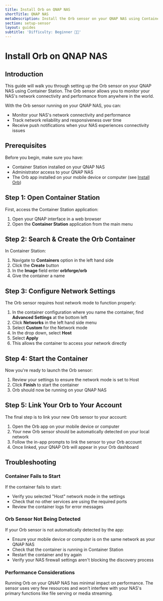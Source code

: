 ```yaml
---
title: Install Orb on QNAP NAS
shortTitle: QNAP NAS
metaDescription: Install the Orb sensor on your QNAP NAS using Container Station for network monitoring.
section: setup-sensor
layout: guides
subtitle: 'Difficulty: Beginner 🧑‍💻'
---
```


# Install Orb on QNAP NAS

## Introduction

This guide will walk you through setting up the Orb sensor on your QNAP NAS using Container Station. The Orb sensor allows you to monitor your NAS's network connectivity and performance from anywhere in the world.

With the Orb sensor running on your QNAP NAS, you can:

- Monitor your NAS's network connectivity and performance
- Track network reliability and responsiveness over time
- Receive push notifications when your NAS experiences connectivity issues

## Prerequisites

Before you begin, make sure you have:

- Container Station installed on your QNAP NAS
- Administrator access to your QNAP NAS
- The Orb app installed on your mobile device or computer (see [Install Orb](/docs/install-orb))

## Step 1: Open Container Station

First, access the Container Station application:

1. Open your QNAP interface in a web browser
2. Open the **Container Station** application from the main menu

## Step 2: Search & Create the Orb Container

In Container Station:

1. Navigate to **Containers** option in the left hand side
2. Click the **Create** button
3. In the **Image** field enter **orbforge/orb**
4. Give the container a name

## Step 3: Configure Network Settings

The Orb sensor requires host network mode to function properly:

1. In the container configuration where you name the container, find **Advanced Settings** at the bottom left
2. Click **Networks** in the left hand side menu
3. Select **Custom** for the Network mode
4. In the drop down, select **Host**
5. Select **Apply**
6. This allows the container to access your network directly

## Step 4: Start the Container

Now you're ready to launch the Orb sensor:

1. Review your settings to ensure the network mode is set to Host
2. Click **Finish** to start the container
3. Orb should now be running on your QNAP NAS

## Step 5: Link Your Orb to Your Account

The final step is to link your new Orb sensor to your account:

1. Open the Orb app on your mobile device or computer
2. Your new Orb sensor should be automatically detected on your local network
3. Follow the in-app prompts to link the sensor to your Orb account
4. Once linked, your QNAP Orb will appear in your Orb dashboard

## Troubleshooting

### Container Fails to Start

If the container fails to start:

- Verify you selected "Host" network mode in the settings
- Check that no other services are using the required ports
- Review the container logs for error messages

### Orb Sensor Not Being Detected

If your Orb sensor is not automatically detected by the app:

- Ensure your mobile device or computer is on the same network as your QNAP NAS
- Check that the container is running in Container Station
- Restart the container and try again
- Verify your NAS firewall settings aren't blocking the discovery process

### Performance Considerations

Running Orb on your QNAP NAS has minimal impact on performance. The sensor uses very few resources and won't interfere with your NAS's primary functions like file serving or media streaming.